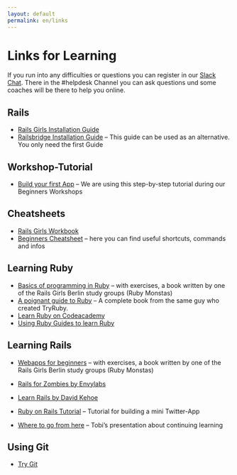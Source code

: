 ```yaml
---
layout: default
permalink: en/links
---
```


# Links for Learning
If you run into any difficulties or questions you can register in our [Slack Chat](https://join.slack.com/t/codecurious/shared_invite/zt-bnqbj06s-FXueSzOg0w6Ixr7e0Qq~1w). There in the #helpdesk Channel you can ask questions und some coaches will be there to help you online.

## Rails

* [Rails Girls Installation Guide](http://guides.railsgirls.com/install)
* [Railsbridge Installation Guide](http://docs.railsbridge.org/installfest/choose_your_operating_system) – This guide can be used as an alternative. You only need the first Guide

## Workshop-Tutorial

* [Build your first App](http://guides.railsgirls.com/app) – We are using this step-by-step tutorial during our Beginners Workshops

## Cheatsheets

* [Rails Girls Workbook](http://railsgirlsberlin.de/wp-content/uploads/2012/08/rg-workbook-A5.pdf)
* [Beginners Cheatsheet](http://www.pragtob.info/rails-beginner-cheatsheet/) – here you can find useful shortcuts, commands and infos

## Learning Ruby

* [Basics of programming in Ruby](http://ruby-for-beginners.rubymonstas.org/) – with exercises, a book written by one of the Rails Girls Berlin study groups (Ruby Monstas)
* [A poignant guide to Ruby](http://mislav.uniqpath.com/poignant-guide/book/chapter-1.html) – A complete book from the same guy who created TryRuby.
* [Learn Ruby on Codeacademy](https://www.codecademy.com/learn/learn-ruby)
* [Using Ruby Guides to learn Ruby](https://www.rubyguides.com/ruby-tutorial/)

## Learning Rails

* [Webapps for beginners](http://webapps-for-beginners.rubymonstas.org/index.html) – with exercises, a book written by one of the Rails Girls Berlin study groups (Ruby Monstas)
* [Rails for Zombies by Envylabs](http://railsforzombies.org/)
* [Learn Rails by David Kehoe](http://learn-rails.com/learn-ruby-on-rails.html)
* [Ruby on Rails Tutorial](http://railstutorial.org/) – Tutorial for building a mini Twitter-App

* [Where to go from here](http://www.slideshare.net/PragTob/where-to-go-from-here-updated-slides) – Tobi’s presentation about continuing learning

## Using Git

* [Try Git](http://try.github.io/levels/1/challenges/1)

